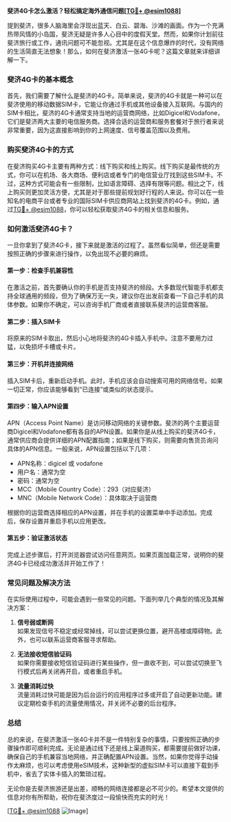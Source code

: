 **斐济4G卡怎么激活？轻松搞定海外通信问题[[TG💪+ @esim1088](https://t.me/s/esim1088)]**

提到斐济，很多人脑海里会浮现出蓝天、白云、碧海、沙滩的画面。作为一个充满热带风情的小岛国，斐济无疑是许多人心目中的度假天堂。然而，如果你计划前往斐济旅行或工作，通讯问题可不能忽视。尤其是在这个信息爆炸的时代，没有网络的生活简直无法想象！那么，如何在斐济激活一张4G卡呢？这篇文章就来详细讲解一下。

### 斐济4G卡的基本概念

首先，我们需要了解什么是斐济的4G卡。简单来说，斐济的4G卡就是一种可以在斐济使用的移动数据SIM卡，它能让你通过手机或其他设备接入互联网。与国内的SIM卡相比，斐济的4G卡通常支持当地的运营商网络，比如Digicel和Vodafone，它们是斐济两大主要的电信服务商。选择合适的运营商和服务套餐对于旅行者来说非常重要，因为这直接影响到你的上网速度、信号覆盖范围以及费用。

### 购买斐济4G卡的方式

在斐济购买4G卡主要有两种方式：线下购买和线上购买。线下购买是最传统的方式，你可以在机场、各大商场、便利店或者专门的电信营业厅找到这些SIM卡。不过，这种方式可能会有一些限制，比如语言障碍、选择有限等问题。相比之下，线上购买则更加灵活方便，尤其是对于那些提前规划好行程的人来说。你可以在一些知名的电商平台或者专业的国际SIM卡供应商网站上找到斐济的4G卡。例如，通过[TG💪+ @esim1088](https://t.me/s/esim1088)，你可以轻松获取斐济4G卡的相关信息和服务。

### 如何激活斐济4G卡？

一旦你拿到了斐济4G卡，接下来就是激活的过程了。虽然看似简单，但还是需要按照正确的步骤来进行操作，以免出现不必要的麻烦。

#### 第一步：检查手机兼容性

在激活之前，首先要确认你的手机是否支持斐济的频段。大多数现代智能手机都支持全球通用的频段，但为了确保万无一失，建议你在出发前查看一下自己手机的具体参数。如果你不确定，可以咨询手机厂商或者直接联系斐济的运营商客服。

#### 第二步：插入SIM卡

将原来的SIM卡取出，然后小心地将斐济的4G卡插入手机中。注意不要用力过猛，以免损坏卡槽或卡片。

#### 第三步：开机并连接网络

插入SIM卡后，重新启动手机。此时，手机应该会自动搜索可用的网络信号。如果一切正常，你应该能够看到“已连接”或类似的状态提示。

#### 第四步：输入APN设置

APN（Access Point Name）是访问移动网络的关键参数。斐济的两个主要运营商Digicel和Vodafone都有各自的APN设置。如果你是从线上购买的斐济4G卡，通常供应商会提供详细的APN配置指南；如果是线下购买，则需要向售货员询问具体的APN信息。一般来说，APN设置包括以下几项：

- APN名称：digicel 或 vodafone
- 用户名：通常为空
- 密码：通常为空
- MCC（Mobile Country Code）：293（对应斐济）
- MNC（Mobile Network Code）：具体取决于运营商

根据你的运营商选择相应的APN设置，并在手机的设置菜单中手动添加。完成后，保存设置并重启手机以应用更改。

#### 第五步：验证激活状态

完成上述步骤后，打开浏览器尝试访问任意网页。如果页面加载正常，说明你的斐济4G卡已经成功激活并开始工作了！

### 常见问题及解决方法

在实际使用过程中，可能会遇到一些常见的问题。下面列举几个典型的情况及其解决方案：

1. **信号弱或断网**  
   如果发现信号不稳定或经常掉线，可以尝试更换位置，避开高楼或障碍物。此外，也可以联系运营商客服寻求帮助。

2. **无法接收短信验证码**  
   如果你需要接收短信验证码进行某些操作，但一直收不到，可以尝试切换至飞行模式后再关闭再开启，或者重启手机。

3. **流量消耗过快**  
   流量消耗过快可能是因为后台运行的应用程序过多或开启了自动更新功能。建议定期检查手机的流量使用情况，并关闭不必要的后台程序。

### 总结

总的来说，在斐济激活一张4G卡并不是一件特别复杂的事情，只要按照正确的步骤操作即可顺利完成。无论是通过线下还是线上渠道购买，都需要提前做好功课，确保自己的手机兼容当地网络，并正确配置APN设置。当然，如果你觉得手动操作太麻烦，也可以考虑使用eSIM技术，这种新型的虚拟SIM卡可以直接下载到手机中，省去了实体卡插入的繁琐过程。

无论你是去斐济旅游还是出差，顺畅的网络连接都是必不可少的。希望本文提供的信息对你有所帮助，祝你在斐济度过一段愉快而充实的时光！

[[TG💪+ @esim1088](https://t.me/s/esim1088) ![Image](https://i.postimg.cc/4NQfJmqS/Snipaste-2025-05-13-00-14-12.png)]